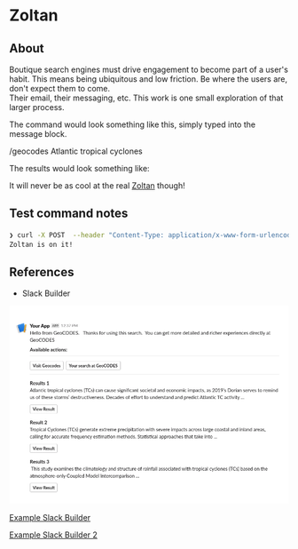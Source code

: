 # Zoltan

## About

Boutique search engines must drive engagement to become part of a user's habit.  This means 
being ubiquitous and low friction.  Be where the users are, don't expect them to come.  
Their email, their messaging, etc.   This work is one small exploration of that larger process.  

The command would look something like this, simply typed into the message block.

/geocodes   Atlantic tropical cyclones

The results would look something like:


It will never be as cool at the 
real [Zoltan](http://www.pinrepair.com/arcade/zoltan.htm) though!  


## Test command notes

```bash
❯ curl -X POST  --header "Content-Type: application/x-www-form-urlencoded"  'http://localhost:6789/query'  --data @./docs/testPackage.txt
Zoltan is on it!    
```

## References

* Slack Builder

![image](./docs/example1.png)

[Example Slack Builder](https://app.slack.com/block-kit-builder/T092JLYMR#%7B%22blocks%22:%5B%7B%22type%22:%22section%22,%22text%22:%7B%22type%22:%22mrkdwn%22,%22text%22:%22Hello%20from%20GeoCODES.%20%20%20Thanks%20for%20using%20this%20search.%20%20You%20can%20get%20more%20detailed%20and%20richer%20experiences%20directly%20at%20GeoCODES%20%5Cn%5Cn%20*Available%20actions:*%22%7D%7D,%7B%22type%22:%22divider%22%7D,%7B%22type%22:%22actions%22,%22elements%22:%5B%7B%22type%22:%22button%22,%22text%22:%7B%22type%22:%22plain_text%22,%22text%22:%22Visit%20Geocodes%22,%22emoji%22:true%7D,%22value%22:%22click_me_123%22,%22url%22:%22https://google.com%22%7D,%7B%22type%22:%22button%22,%22text%22:%7B%22type%22:%22plain_text%22,%22text%22:%22Your%20search%20at%20GeoCODES%22,%22emoji%22:true%7D,%22value%22:%22click_me_123%22,%22url%22:%22https://google.com%22%7D%5D%7D,%7B%22type%22:%22divider%22%7D,%7B%22type%22:%22section%22,%22text%22:%7B%22type%22:%22mrkdwn%22,%22text%22:%22*Results%201*%5Cn%20Atlantic%20tropical%20cyclones%20(TCs)%20can%20cause%20significant%20societal%20and%20economic%20impacts,%20as%202019%E2%80%99s%20Dorian%20serves%20to%20remind%20us%20of%20these%20storms%E2%80%99%20destructiveness.%20Decades%20of%20effort%20to%20understand%20and%20predict%20Atlantic%20TC%20activity%20...%22%7D%7D,%7B%22type%22:%22actions%22,%22elements%22:%5B%7B%22type%22:%22button%22,%22text%22:%7B%22type%22:%22plain_text%22,%22text%22:%22View%20Result%22,%22emoji%22:true%7D,%22value%22:%22click_me_123%22,%22url%22:%22https://google.com%22%7D%5D%7D,%7B%22type%22:%22section%22,%22text%22:%7B%22type%22:%22mrkdwn%22,%22text%22:%22*Result%202*%5Cn%20Tropical%20Cyclones%20(TCs)%20generate%20extreme%20precipitation%20with%20severe%20impacts%20across%20large%20coastal%20and%20inland%20areas,%20calling%20for%20accurate%20frequency%20estimation%20methods.%20Statistical%20approaches%20that%20take%20into%20...%20%22%7D%7D,%7B%22type%22:%22actions%22,%22elements%22:%5B%7B%22type%22:%22button%22,%22text%22:%7B%22type%22:%22plain_text%22,%22text%22:%22View%20Result%22,%22emoji%22:true%7D,%22value%22:%22click_me_123%22,%22url%22:%22https://google.com%22%7D%5D%7D,%7B%22type%22:%22section%22,%22text%22:%7B%22type%22:%22mrkdwn%22,%22text%22:%22*Results%203*%5Cn%20%20This%20study%20examines%20the%20climatology%20and%20structure%20of%20rainfall%20associated%20with%20tropical%20cyclones%20(TCs)%20based%20on%20the%20atmosphere-only%20Coupled%20Model%20Intercomparison%20...%22%7D%7D,%7B%22type%22:%22actions%22,%22elements%22:%5B%7B%22type%22:%22button%22,%22text%22:%7B%22type%22:%22plain_text%22,%22text%22:%22View%20Result%22,%22emoji%22:true%7D,%22value%22:%22click_me_123%22,%22url%22:%22https://google.com%22%7D%5D%7D%5D%7D)

[Example Slack Builder 2](https://app.slack.com/block-kit-builder/T092JLYMR#%7B%22blocks%22:%5B%7B%22type%22:%22section%22,%22text%22:%7B%22type%22:%22mrkdwn%22,%22text%22:%22Thanks%20for%20using%20GeoCODES.%20%20The%20following%20are%20the%20top%203%20results%20%20See%20more%20results%20at%20%3Chttps://geocodes.org%7CGeoCODES%3E%22%7D%7D,%7B%22type%22:%22divider%22%7D,%7B%22type%22:%22section%22,%22text%22:%7B%22type%22:%22mrkdwn%22,%22text%22:%22*%3CfakeLink.toHotelPage.com%7CWindsor%20Court%20Hotel%3E*%5Cn$340%20per%20night%5CnRated:%209.4%20-%20Excellent%22%7D%7D,%7B%22type%22:%22divider%22%7D,%7B%22type%22:%22section%22,%22text%22:%7B%22type%22:%22mrkdwn%22,%22text%22:%22*%3CfakeLink.toHotelPage.com%7CThe%20Ritz-Carlton%20New%20Orleans%3E*%5Cn$340%20per%20night%5CnRated:%209.1%20-%20Excellent%22%7D%7D,%7B%22type%22:%22divider%22%7D,%7B%22type%22:%22section%22,%22text%22:%7B%22type%22:%22mrkdwn%22,%22text%22:%22*%3CfakeLink.toHotelPage.com%7COmni%20Royal%20Orleans%20Hotel%3E*%5Cn$419%20per%20night%5CnRated:%208.8%20-%20Excellent%22%7D%7D%5D%7D)

